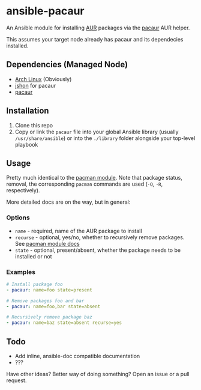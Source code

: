 # ansible-pacaur

An Ansible module for installing [AUR](https://aur.archlinux.org/) packages via the [pacaur][pacaur] AUR helper.

This assumes your target node already has pacaur and its dependecies installed.

## Dependencies (Managed Node)

* [Arch Linux](https://www.archlinux.org/) (Obviously)
* [jshon](https://www.archlinux.org/packages/community/x86_64/jshon/) for pacaur
* [pacaur][pacaur]

## Installation

1. Clone this repo
2. Copy or link the `pacaur` file into your global Ansible library (usually `/usr/share/ansible`) or into the `./library` folder alongside your top-level playbook

## Usage

Pretty much identical to the [pacman module][pacman-mod]. Note that package status, removal, the corresponding `pacman` commands are used (`-Q`, `-R`, respectively).

More detailed docs are on the way, but in general:

### Options

* `name` - required, name of the AUR package to install
* `recurse` - optional, yes/no, whether to recursively remove packages. See [pacman module docs][pacman-mod]
* `state` - optional, present/absent, whether the package needs to be installed or not

### Examples

```yaml
# Install package foo
- pacaur: name=foo state=present

# Remove packages foo and bar
- pacaur: name=foo,bar state=absent

# Recursively remove package baz
- pacaur: name=baz state=absent recurse=yes
```

## Todo

* Add inline, ansible-doc compatible documentation
* ???

Have other ideas? Better way of doing something? Open an issue or a pull request.

[pacaur]: https://github.com/rmarquis/pacaur
[pacman-mod]: http://docs.ansible.com/pacman_module.html
